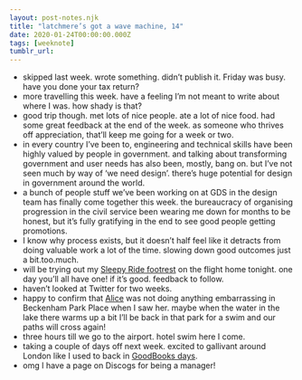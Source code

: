 ```yaml
---
layout: post-notes.njk
title: "latchmere’s got a wave machine, 14"
date: 2020-01-24T00:00:00.000Z
tags: [weeknote]
tumblr_url: 
---
```



*   skipped last week. wrote something. didn’t publish it. Friday was busy. have you done your tax return?
*   more travelling this week. have a feeling I’m not meant to write about where I was. how shady is that?
*   good trip though. met lots of nice people. ate a lot of nice food. had some great feedback at the end of the week. as someone who thrives off appreciation, that’ll keep me going for a week or two.
*   in every country I’ve been to, engineering and technical skills have been highly valued by people in government. and talking about transforming government and user needs has also been, mostly, bang on. but I’ve not seen much by way of ‘we need design’. there’s huge potential for design in government around the world.
*   a bunch of people stuff we’ve been working on at GDS in the design team has finally come together this week. the bureaucracy of organising progression in the civil service been wearing me down for months to be honest, but it’s fully gratifying in the end to see good people getting promotions.
*   I know why process exists, but it doesn’t half feel like it detracts from doing valuable work a lot of the time. slowing down good outcomes just a bit.too.much.
*   will be trying out my [Sleepy Ride footrest](https://www.thestrategist.co.uk/article/sleepy-ride-airplane-footrest-review.html) on the flight home tonight. one day you’ll all have one! if it’s good. feedback to follow.
*   haven’t looked at Twitter for two weeks.
*   happy to confirm that [Alice](https://alicebartlett.co.uk/blog/weaknotes-72) was not doing anything embarrassing in Beckenham Park Place when I saw her. maybe when the water in the lake there warms up a bit I’ll be back in that park for a swim and our paths will cross again!
*   three hours till we go to the airport. hotel swim here I come.
*   taking a couple of days off next week. excited to gallivant around London like I used to back in [GoodBooks days](https://www.discogs.com/artist/5812012-Anna-Goss).
*   omg I have a page on Discogs for being a manager!
